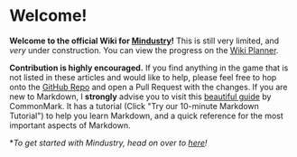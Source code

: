 # Welcome!

**Welcome to the official Wiki for [Mindustry](https://github.com/Anuken/Mindustry)!** This is still very limited, and *very* under construction. You can view the progress on the [Wiki Planner](https://docs.google.com/spreadsheets/d/1wIRdj09dGPf28hX6y-YM_uP2Xp78T11raeDPbm21Ee8/edit?usp=sharing). 

**Contribution is highly encouraged.** If you find anything in the game that is not listed in these articles and would like to help, please feel free to hop onto the [GitHub Repo](https://github.com/MindustryGame/wiki) and open a Pull Request with the changes. If you are new to Markdown, I **strongly** advise you to visit this [beautiful guide](https://commonmark.org/help/) by CommonMark. It has a tutorial (Click "Try our 10-minute Markdown Tutorial") to help you learn Markdown, and a quick reference for the most important aspects of Markdown.

**To get started with Mindustry, head on over to [here](GettingStarted.md)!*
